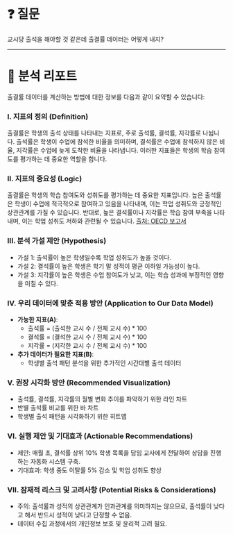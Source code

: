 # ❓ 질문

교시당 출석을 해야할 것 같은데 출결률 데이터는 어떻게 내지?

---

# 📄 분석 리포트

출결률 데이터를 계산하는 방법에 대한 정보를 다음과 같이 요약할 수 있습니다:

### I. 지표의 정의 (Definition)
출결률은 학생의 출석 상태를 나타내는 지표로, 주로 출석률, 결석률, 지각률로 나뉩니다. 출석률은 학생이 수업에 참석한 비율을 의미하며, 결석률은 수업에 참석하지 않은 비율, 지각률은 수업에 늦게 도착한 비율을 나타냅니다. 이러한 지표들은 학생의 학습 참여도를 평가하는 데 중요한 역할을 합니다.

### II. 지표의 중요성 (Logic)
출결률은 학생의 학습 참여도와 성취도를 평가하는 데 중요한 지표입니다. 높은 출석률은 학생이 수업에 적극적으로 참여하고 있음을 나타내며, 이는 학업 성취도와 긍정적인 상관관계를 가질 수 있습니다. 반대로, 높은 결석률이나 지각률은 학습 참여 부족을 나타내며, 이는 학업 성취도 저하와 관련될 수 있습니다. [출처: OECD 보고서](https://www.oecd.org/content/dam/oecd/ko/publications/reports/2016/10/society-at-a-glance-2016_g1g6c2d1/9789264290204-ko.pdf)

### III. 분석 가설 제안 (Hypothesis)
- 가설 1: 출석률이 높은 학생일수록 학업 성취도가 높을 것이다.
- 가설 2: 결석률이 높은 학생은 학기 말 성적이 평균 이하일 가능성이 높다.
- 가설 3: 지각률이 높은 학생은 수업 참여도가 낮고, 이는 학습 성과에 부정적인 영향을 미칠 수 있다.

### IV. 우리 데이터에 맞춘 적용 방안 (Application to Our Data Model)
- **가능한 지표(A)**: 
  - 출석률 = (출석한 교시 수 / 전체 교시 수) * 100
  - 결석률 = (결석한 교시 수 / 전체 교시 수) * 100
  - 지각률 = (지각한 교시 수 / 전체 교시 수) * 100
- **추가 데이터가 필요한 지표(B)**: 
  - 학생별 출석 패턴 분석을 위한 추가적인 시간대별 출석 데이터

### V. 권장 시각화 방안 (Recommended Visualization)
- 출석률, 결석률, 지각률의 월별 변화 추이를 파악하기 위한 라인 차트
- 반별 출석률 비교를 위한 바 차트
- 학생별 출석 패턴을 시각화하기 위한 히트맵

### VI. 실행 제안 및 기대효과 (Actionable Recommendations)
- 제안: 매월 초, 결석률 상위 10% 학생 목록을 담임 교사에게 전달하여 상담을 진행하는 자동화 시스템 구축.
- 기대효과: 학생 중도 이탈률 5% 감소 및 학업 성취도 향상

### VII. 잠재적 리스크 및 고려사항 (Potential Risks & Considerations)
- 주의: 출석률과 성적의 상관관계가 인과관계를 의미하지는 않으므로, 출석률이 낮다고 해서 반드시 성적이 낮다고 단정할 수 없음.
- 데이터 수집 과정에서의 개인정보 보호 및 윤리적 고려 필요.